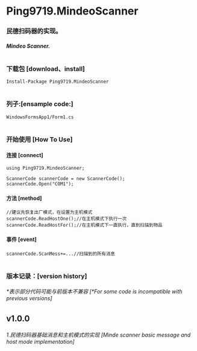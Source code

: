 # Ping9719.MindeoScanner

### 民德扫码器的实现。
##### Mindeo Scanner. 
#

### 下载包 [download、install]
```CSharp
Install-Package Ping9719.MindeoScanner
```
#

### 列子:[ensample code:]
```CSharp
WindowsFormsApp1/Form1.cs
```
#

### 开始使用 [How To Use]
#### 连接 [connect]
```CSharp
using Ping9719.MindeoScanner;

ScannerCode scannerCode = new ScannerCode();
scannerCode.Open("COM1");
```

#### 方法 [method]
```CSharp
//建议先恢复出厂模式，在设置为主机模式
scannerCode.ReadHostOne();//在主机模式下执行一次
scannerCode.ReadHostFor();//在主机模式下一直执行，直到扫描到物品
```

#### 事件 [event]
```CSharp
scannerCode.ScanMess+=...//扫描到的所有消息
```

#
### 版本记录：[version history]
###### *表示部分代码可能与前版本不兼容 [*For some code is incompatible with previous versions]

## v1.0.0
###### 1.民德扫码器基础消息和主机模式的实现 [Minde scanner basic message and host mode implementation]


